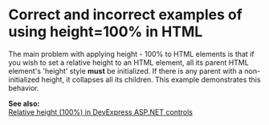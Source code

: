 # Correct and incorrect examples of using height=100% in HTML


<p>The main problem with applying height - 100% to HTML elements is that if you wish to set a relative height to an HTML element, all its parent HTML element's 'height' style <strong>must</strong> be initialized. If there is any parent with a non-initialized height, it collapses all its children. This example demonstrates this behavior.</p><p><strong>See also:</strong><strong><br />
</strong><a href="https://www.devexpress.com/Support/Center/p/KA18866">Relative height (100%) in DevExpress ASP.NET controls</a></p>

<br/>


